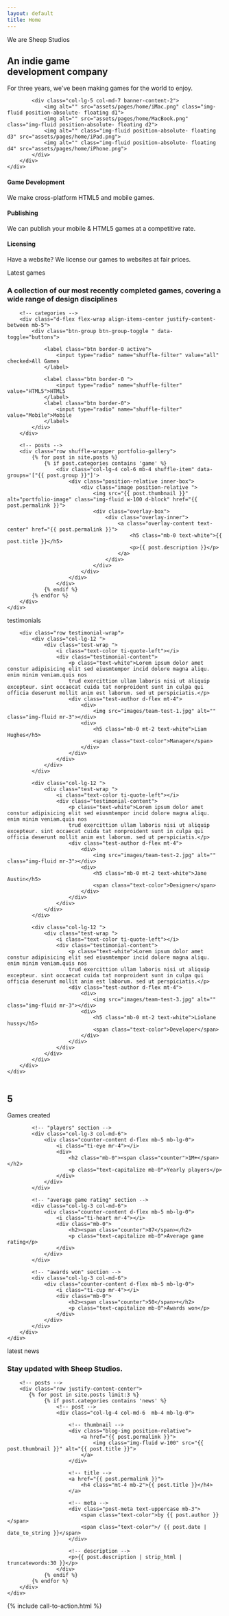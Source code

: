 ```yaml
---
layout: default
title: Home
---
```


<!-- Slider Start -->
<section class="banner-3">
	<div class="container">
		<div class="col-lg-6 align-self-end">
			</div><div class="row align-items-center">
			<div class="col-lg-6 col-md-7">
				<div class="banner-content-2">
					<span class="h5 text-uppercase text-yello">We are Sheep Studios</span>
					<h2 class="text-white mt-2">An indie game<br>development company</h2>
					<p class="my-4">For three years, we've been making games for the world to enjoy.</p>
				</div>
			</div>
			
			<div class="col-lg-5 col-md-7 banner-content-2">
				<img alt="" src="assets/pages/home/iMac.png" class="img-fluid position-absolute- floating d1">
				<img alt="" src="assets/pages/home/MacBook.png" class="img-fluid position-absolute- floating d2">
				<img alt="" class="img-fluid position-absolute- floating d3" src="assets/pages/home/iPad.png">
				<img alt="" class="img-fluid position-absolute- floating d4" src="assets/pages/home/iPhone.png">
			</div>
		</div>
	</div>
</section>
<!-- Slider End -->

<!-- Service Start -->
<section class="service-2"><div class="container">
		<div class="row justify-content-center">
			<div class="col-lg-4 col-md-6">
				<div class="service-item mb-4 mb-lg-0 text-center px-4">
					<i class="ti-game text-color icon-md"></i>
					<h4 class="my-4">Game Development</h4>
					<p>We make cross-platform HTML5 and mobile games.</p>
				</div>
			</div>
			<div class="col-lg-4 col-md-6  border-left border-right">
				<div class="service-item mb-4 mb-lg-0 px-4 text-center">
					<i class="ti-announcement text-color icon-md"></i>
					<h4 class="my-4">Publishing</h4>
					<p>We can publish your mobile &amp; HTML5 games at a competitive rate.</p>
				</div>
			</div>
			<div class="col-lg-4 col-md-6">
				<div class="service-item mb-4 mb-lg-0 text-center px-4">
					<i class="ti-package text-color icon-md"></i>
					<h4 class="my-4">Licensing</h4>
					<p>Have a website? We license our games to websites at fair prices.</p>
				</div>
			</div>
		</div>
	</div>
</section>
<!-- Service End -->

<!-- Portfolio Start -->
<section class="pt200 section portfolio-2">
	<div class="container">
		<!-- text -->
		<div class="row">
			<div class="col-lg-10">
			<span class="h5 text-color text-uppercase">
				Latest games
			</span>
			<h3 class="mb-4 mt-2">A collection of our most recently completed games, covering a wide range of design disciplines</h3>
			</div>
		</div>
		
		<!-- categories -->
		<div class="d-flex flex-wrap align-items-center justify-content-between mb-5">
			<div class="btn-group btn-group-toggle " data-toggle="buttons">

				<label class="btn border-0 active">
					<input type="radio" name="shuffle-filter" value="all" checked>All Games
				</label>

				<label class="btn border-0 ">
					<input type="radio" name="shuffle-filter" value="HTML5">HTML5
				</label>
				<label class="btn border-0">
					<input type="radio" name="shuffle-filter" value="Mobile">Mobile
				</label>
			</div>
		</div>

		<!-- posts -->
		<div class="row shuffle-wrapper portfolio-gallery">
			{% for post in site.posts %}
				{% if post.categories contains 'game' %}
					<div class="col-lg-4 col-6 mb-4 shuffle-item" data-groups='["{{ post.group }}"]'>
						<div class="position-relative inner-box">
							<div class="image position-relative ">
								<img src="{{ post.thumbnail }}" alt="portfolio-image" class="img-fluid w-100 d-block" href="{{ post.permalink }}">
								<div class="overlay-box">
									<div class="overlay-inner">
										<a class="overlay-content text-center" href="{{ post.permalink }}">
											<h5 class="mb-0 text-white">{{ post.title }}</h5>
											<p>{{ post.description }}</p>
										</a>
									</div>
								</div>
							</div>
						</div>
					</div>
				{% endif %}
			{% endfor %}
		</div>
	</div>
</section>
<!-- Portfolio End -->

<!-- Testimonial Start -->
<section class="section bg-secondary position-relative">
	<img src="images/bg-testimonial-bg.png" alt="" class="overlay-shape">
		<div class="container">
		<div class="row">
			<div class="col-lg-12">
				<span class="h5 text-color text-uppercase">
					testimonials
				</span>
			</div>
		</div>

		<div class="row testimonial-wrap">
			<div class="col-lg-12 ">
				<div class="test-wrap ">
					<i class="text-color ti-quote-left"></i>
					<div class="testimonial-content">
						<p class="text-white">Lorem ipsum dolor amet constur adipisicing elit sed eiusmtempor incid dolore magna aliqu. enim minim veniam.quis nos
						trud exercittion ullam laboris nisi ut aliquip excepteur. sint occaecat cuida tat nonproident sunt in culpa qui officia deserunt mollit anim est laborum. sed ut perspiciatis.</p>
						<div class="test-author d-flex mt-4">
							<div>
								<img src="images/team-test-1.jpg" alt="" class="img-fluid mr-3"></div>
							<div>
								<h5 class="mb-0 mt-2 text-white">Liam Hughes</h5>
								<span class="text-color">Manager</span>
							</div>
						</div>
					</div>
				</div>
			</div>

			<div class="col-lg-12 ">
				<div class="test-wrap ">
					<i class="text-color ti-quote-left"></i>
					<div class="testimonial-content">
						<p class="text-white">Lorem ipsum dolor amet constur adipisicing elit sed eiusmtempor incid dolore magna aliqu. enim minim veniam.quis nos
						trud exercittion ullam laboris nisi ut aliquip excepteur. sint occaecat cuida tat nonproident sunt in culpa qui officia deserunt mollit anim est laborum. sed ut perspiciatis.</p>
						<div class="test-author d-flex mt-4">
							<div>
								<img src="images/team-test-2.jpg" alt="" class="img-fluid mr-3"></div>
							<div>
								<h5 class="mb-0 mt-2 text-white">Jane Austin</h5>
								<span class="text-color">Designer</span>
							</div>
						</div>
					</div>
				</div>
			</div>

			<div class="col-lg-12 ">
				<div class="test-wrap ">
					<i class="text-color ti-quote-left"></i>
					<div class="testimonial-content">
						<p class="text-white">Lorem ipsum dolor amet constur adipisicing elit sed eiusmtempor incid dolore magna aliqu. enim minim veniam.quis nos
						trud exercittion ullam laboris nisi ut aliquip excepteur. sint occaecat cuida tat nonproident sunt in culpa qui officia deserunt mollit anim est laborum. sed ut perspiciatis.</p>
						<div class="test-author d-flex mt-4">
							<div>
								<img src="images/team-test-3.jpg" alt="" class="img-fluid mr-3"></div>
							<div>
								<h5 class="mb-0 mt-2 text-white">Liolane hussy</h5>
								<span class="text-color">Developer</span>
							</div>
						</div>
					</div>
				</div>
			</div>
		</div>
	</div>
</section>
<!-- Testimonial End -->

<!-- Stats start -->
<section class="section-sm counter-section position-relative bg-blue"><img src="images/bg-cta-bg.png" alt="" class="overlay-shape"><div class="container">
		<div class="row">
			<!-- "games created" section -->
			<div class="col-lg-3 col-md-6">
				<div class="counter-content d-flex mb-5 mb-lg-0">
					<i class="ti-briefcase mr-4"></i>
					<div>
						<h2 class="mb-0"><span class="counter">5</span></h2>
						<p class="text-capitalize mb-0">Games created</p>
					</div>
				</div>
			</div>

			<!-- "players" section -->
			<div class="col-lg-3 col-md-6">
				<div class="counter-content d-flex mb-5 mb-lg-0">
					<i class="ti-eye mr-4"></i>
					<div>
						<h2 class="mb-0"><span class="counter">1M+</span></h2>
						<p class="text-capitalize mb-0">Yearly players</p>
					</div>
				</div>
			</div>

			<!-- "average game rating" section -->
			<div class="col-lg-3 col-md-6">
				<div class="counter-content d-flex mb-5 mb-lg-0">
					<i class="ti-heart mr-4"></i>
					<div class="mb-0">
						<h2><span class="counter">87</span></h2>
						<p class="text-capitalize mb-0">Average game rating</p>
					</div>
				</div>
			</div>
			
			<!-- "awards won" section -->
			<div class="col-lg-3 col-md-6">
				<div class="counter-content d-flex mb-5 mb-lg-0">
					<i class="ti-cup mr-4"></i>
					<div class="mb-0">
						<h2><span class="counter">50</span>+</h2>
						<p class="text-capitalize mb-0">Awards won</p>
					</div>
				</div>
			</div>
		</div>
	</div>
</section>
<!-- Stats end -->

<!-- news section -->
<section class="section latest-blog position-relative overflow-hidden">
	<div class="container">
		<!-- text -->
		<div class="row">
			<div class="col-lg-12 text-center">
				<span class="h5 text-color text-uppercase">latest news</span>
				<h3 class="mb-5 mt-2">Stay updated with Sheep Studios.</h3>
			</div>
		</div>

		<!-- posts -->
		<div class="row justify-content-center">
           {% for post in site.posts limit:3 %}
				{% if post.categories contains 'news' %}
					<!-- post -->
					<div class="col-lg-4 col-md-6  mb-4 mb-lg-0">
               
						<!-- thumbnail -->
						<div class="blog-img position-relative">
							<a href="{{ post.permalink }}">
								<img class="img-fluid w-100" src="{{ post.thumbnail }}" alt="{{ post.title }}">
							</a>
						</div>
                
						<!-- title -->
						<a href="{{ post.permalink }}">
							<h4 class="mt-4 mb-2">{{ post.title }}</h4>
						</a>

						<!-- meta -->
						<div class="post-meta text-uppercase mb-3">
							<span class="text-color">by {{ post.author }}</span>
							<span class="text-color">/ {{ post.date | date_to_string }}</span>
						</div>

						<!-- description -->
						<p>{{ post.description | strip_html | truncatewords:30 }}</p>
					</div>
				{% endif %}
			{% endfor %}
		</div>
	</div>
</section>
<!-- news end -->

<!-- call-to-action -->
{% include call-to-action.html %}